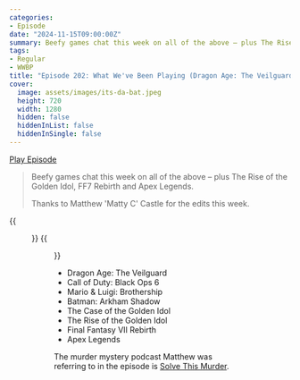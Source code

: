 ```yaml
---
categories:
- Episode
date: "2024-11-15T09:00:00Z"
summary: Beefy games chat this week on all of the above – plus The Rise of the Golden Idol, FF7 Rebirth and Apex Legends.
tags:
- Regular
- WWBP
title: "Episode 202: What We've Been Playing (Dragon Age: The Veilguard, COD BLOPS 6, Batman: Arkham Shadow, Mario & Luigi: Brothership)"
cover: 
  image: assets/images/its-da-bat.jpeg
  height: 720
  width: 1280
  hidden: false
  hiddenInList: false
  hiddenInSingle: false
---
```


[Play Episode](https://www.patreon.com/posts/episode-202-what-116007733)
> Beefy games chat this week on all of the above – plus The Rise of the Golden Idol, FF7 Rebirth and Apex Legends.
>
> Thanks to Matthew 'Matty C' Castle for the edits this week.

{{<figure 
    src="/assets/images/samuel-shelf-1.jpeg" 
    alt="Samuel Shelf"
    >}}
{{<figure 
    src="/assets/images/samuel-shelf-2.jpeg" 
    alt="Samuel Shelf"
    >}}

- Dragon Age: The Veilguard
- Call of Duty: Black Ops 6
- Mario & Luigi: Brothership
- Batman: Arkham Shadow
- The Case of the Golden Idol
- The Rise of the Golden Idol
- Final Fantasy VII Rebirth
- Apex Legends




The murder mystery podcast Matthew was referring to in the episode is [Solve This Murder](https://www.consumethismedia.com/solve-this-murder).